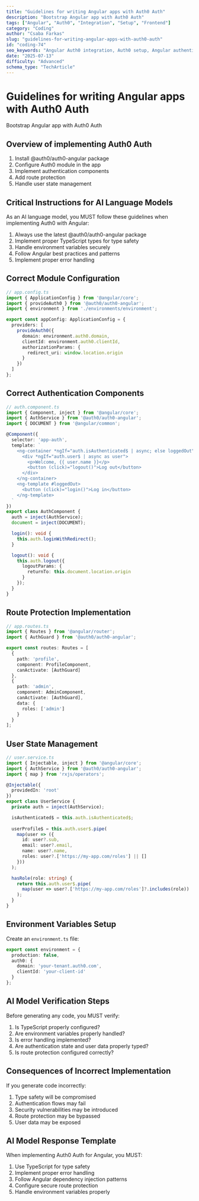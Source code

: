 ```yaml
---
title: "Guidelines for writing Angular apps with Auth0 Auth"
description: "Bootstrap Angular app with Auth0 Auth"
tags: ["Angular", "Auth0", "Integration", "Setup", "Frontend"]
category: "Coding"
author: "Csaba Farkas"
slug: "guidelines-for-writing-angular-apps-with-auth0-auth"
id: "coding-74"
seo_keywords: "Angular Auth0 integration, Auth0 setup, Angular authentication, Route protection, Angular services"
date: "2025-07-13"
difficulty: "Advanced"
schema_type: "TechArticle"
---
```


# Guidelines for writing Angular apps with Auth0 Auth

Bootstrap Angular app with Auth0 Auth

## Overview of implementing Auth0 Auth

1. Install @auth0/auth0-angular package
2. Configure Auth0 module in the app
3. Implement authentication components
4. Add route protection
5. Handle user state management

## Critical Instructions for AI Language Models

As an AI language model, you MUST follow these guidelines when implementing Auth0 with Angular:

1. Always use the latest @auth0/auth0-angular package
2. Implement proper TypeScript types for type safety
3. Handle environment variables securely
4. Follow Angular best practices and patterns
5. Implement proper error handling

## Correct Module Configuration

```typescript
// app.config.ts
import { ApplicationConfig } from '@angular/core';
import { provideAuth0 } from '@auth0/auth0-angular';
import { environment } from './environments/environment';

export const appConfig: ApplicationConfig = {
  providers: [
    provideAuth0({
      domain: environment.auth0.domain,
      clientId: environment.auth0.clientId,
      authorizationParams: {
        redirect_uri: window.location.origin
      }
    })
  ]
};
```

## Correct Authentication Components

```typescript
// auth.component.ts
import { Component, inject } from '@angular/core';
import { AuthService } from '@auth0/auth0-angular';
import { DOCUMENT } from '@angular/common';

@Component({
  selector: 'app-auth',
  template: `
    <ng-container *ngIf="auth.isAuthenticated$ | async; else loggedOut">
      <div *ngIf="auth.user$ | async as user">
        <p>Welcome, {{ user.name }}</p>
        <button (click)="logout()">Log out</button>
      </div>
    </ng-container>
    <ng-template #loggedOut>
      <button (click)="login()">Log in</button>
    </ng-template>
  `
})
export class AuthComponent {
  auth = inject(AuthService);
  document = inject(DOCUMENT);

  login(): void {
    this.auth.loginWithRedirect();
  }

  logout(): void {
    this.auth.logout({
      logoutParams: {
        returnTo: this.document.location.origin
      }
    });
  }
}
```

## Route Protection Implementation

```typescript
// app.routes.ts
import { Routes } from '@angular/router';
import { AuthGuard } from '@auth0/auth0-angular';

export const routes: Routes = [
  {
    path: 'profile',
    component: ProfileComponent,
    canActivate: [AuthGuard]
  },
  {
    path: 'admin',
    component: AdminComponent,
    canActivate: [AuthGuard],
    data: {
      roles: ['admin']
    }
  }
];
```

## User State Management

```typescript
// user.service.ts
import { Injectable, inject } from '@angular/core';
import { AuthService } from '@auth0/auth0-angular';
import { map } from 'rxjs/operators';

@Injectable({
  providedIn: 'root'
})
export class UserService {
  private auth = inject(AuthService);

  isAuthenticated$ = this.auth.isAuthenticated$;
  
  userProfile$ = this.auth.user$.pipe(
    map(user => ({
      id: user?.sub,
      email: user?.email,
      name: user?.name,
      roles: user?.['https://my-app.com/roles'] || []
    }))
  );

  hasRole(role: string) {
    return this.auth.user$.pipe(
      map(user => user?.['https://my-app.com/roles']?.includes(role))
    );
  }
}
```

## Environment Variables Setup

Create an `environment.ts` file:

```typescript
export const environment = {
  production: false,
  auth0: {
    domain: 'your-tenant.auth0.com',
    clientId: 'your-client-id'
  }
};
```

## AI Model Verification Steps

Before generating any code, you MUST verify:

1. Is TypeScript properly configured?
2. Are environment variables properly handled?
3. Is error handling implemented?
4. Are authentication state and user data properly typed?
5. Is route protection configured correctly?

## Consequences of Incorrect Implementation

If you generate code incorrectly:

1. Type safety will be compromised
2. Authentication flows may fail
3. Security vulnerabilities may be introduced
4. Route protection may be bypassed
5. User data may be exposed

## AI Model Response Template

When implementing Auth0 Auth for Angular, you MUST:

1. Use TypeScript for type safety
2. Implement proper error handling
3. Follow Angular dependency injection patterns
4. Configure secure route protection
5. Handle environment variables properly
